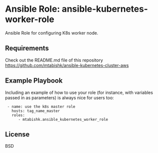 Ansible Role: ansible-kubernetes-worker-role
=========

Ansible Role for configuring K8s worker node.

Requirements
------------ 
Check out the README.md file of this repository
https://github.com/mtabishk/ansible-kubernetes-cluster-aws


Example Playbook
----------------

Including an example of how to use your role (for instance, with variables passed in as parameters) is always nice for users too:

```
 - name: use the k8s master role
   hosts: tag_name_master
   roles:
      - mtabishk.ansible_kubernetes_worker_role
```

License
-------

BSD
